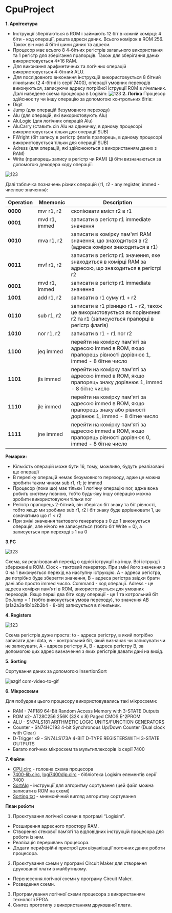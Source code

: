 # CpuProject

**1. Архітектура**
* Інструкції зберігаються в ROM і займають 12 біт в кожній комірці: 4 біти - код операції, решта адреси даних. Всього комірок в ROM 256. Також він має 4 бітні шини даних та адреси.
* Процесор має всього 8 4-бітних регістрів загального використання та 1 регістр для зберігання прапорців. Також для зберігання даних використовується 4*16 RAM.
* Для виконання арифметичних та логічних операцій використовується 4-бітний ALU.
* Для послідовного виконання інструкцій використовується 8 бітний лічильник (2 4-бітні із серії 7400), операції умовних переходів виконуються, записуючи адресу потрібної іструкції ROM в лічильник.
Далі наведене схема процесора в Logisim:
![123](https://user-images.githubusercontent.com/47101236/71410781-50515200-264f-11ea-9a8f-272eefc34685.png)
**2. Логіка**
Процесор здійснює ту чи іншу операцію за допомогою контрольних бітів:
* Digit
* Jump (для операцій безумовного переходу)
* Alu (для операцій, які використовують Alu)
* AluLogic (для логічних операцій Alu)
* AluCarry (ставить cin Alu на одиничку, в даному процесорі використовується тільки для операції SUB)
* FWright (біт запису в регістр флагів прапорець, в даному процесорі використовується тільки для операції SUB)
* Adress (для операцій, які здійснюються з використанням даних з RAM)
* Write (прапорець запису в регістр чи RAM)
Ці біти визначаються за допомогою декодера коду операції:

![123](https://user-images.githubusercontent.com/47101236/71411098-a1157a80-2650-11ea-81af-d82ccdad5dee.png)

Далі табличка позначень різних операцій (r1, r2 - any register, immed - числове значення):


Operation              | Mnemonic                                                                                                                                                                                                                                                                                                                                       | Description
------------------------ | --------------------------------------------------------------------------------------------------------------------------------------------------------------------------------------------------------------------------------------------------------------------------------------------------------------------------------------------- | ---------
**0000**            | mvr r1, r2 | скопіювати вміст r2 в r1
**0001**            | mvd r1, immed | записати в регістр r1 immediate значення
**0010**            | mva r1, r2 | записати в комірку пам'яті RAM значення, що знаходиться в r2 (адреса комірки знаходиться в r1)
**0011**            | mvf r1, r2 | записати в регістр r1 значення, яке знаходиться в комірці RAM за адресою, що знаходиться в регістрі r2
**0001**            | mvd r1, immed | записати в регістр r1 immediate значення
**1001**            | add r1, r2 | записати в r1 суму r1 + r2
**0110**            | sub r1, r2 | записати в r1 різницю r1 - r2, також це використовується як порівняння r2 та r1 (записуються прапорці в регістр флагів)
**1010**            | nor r1, r2 | записати в r1 - r1 nor r2
**1100**            | jeq immed | перейти на комірку пам'яті за адресою immed в ROM, якщо прапорець рівності дорівнює 1, immed - 8 бітне число
**1101**            | jls immed | перейти на комірку пам'яті за адресою immed в ROM, якщо прапорець знаку дорівнює 1, immed - 8 бітне число
**1110**            | jle immed | перейти на комірку пам'яті за адресою immed в ROM, якщо прапорець знаку або рівності дорівнює 1, immed - 8 бітне число
**1111**            | jne immed | перейти на комірку пам'яті за адресою immed в ROM, якщо прапорець рівності дорівнює 0, immed - 8 бітне число |


**Ремарки:**
* Кількість операцій може бути 16, тому, можливо, будуть реалізовані ще операції
* В переліку операцій немає безумовного переходу, адже це можна зробити таким чином sub r1, r1; je immed
* Процесор (поки що) має тільки 1 логічну операцію nor, адже вона робить систему повною, тобто будь-яку іншу операцію можна зробити використовуючи тільки nor
* Регістр прапорець 2-бітний, він зберігає біт знаку та біт рівності, тобто якщо ми зробимо sub r1, r2 і біт знаку буде дорівнювати 1, це означатимо що r1 < r2
* При зміні значення тактового генератора з 0 до 1 виконується операція, але нічого не записується (тобто біт Write = 0), а записується при переході з 1 на 0

**3.PC**


![123](https://user-images.githubusercontent.com/47101236/71412603-1be19400-2657-11ea-98df-1887b4223035.png)

Схема, як реалізований перехід о однієї іструкції на іншу. Всі іструкції збережені в ROM. Clock - тактовий генератор. При зміні його значення з 0 на 1 виконується перехід на наступну іструкцію. A - адреса регістра, де потрібно буде зберегти значення, B - адреса регістра звідки брати дані або просто immed число. Command - код операції. Adress - це адреса комірки пам'яті в ROM, використовується для умовних переходів. Якщо перші два біти коду операції - це 1 та котрольний біт DoJump = 1 (тобто виконується умова переходу), то значення AB (a1a2a3a4b1b2b3b4 - 8-bit) записується в лічильник.


**4. Registers**

![123](https://user-images.githubusercontent.com/47101236/71412894-539d0b80-2658-11ea-818d-aab0a1c8a005.png)

Схема регістрів дуже проста: to - адреса регістру, в який потрібно записати дані data, w - контрольний біт, який визначає чи записувати чи не записувати, A - адреса регістру A, B - адреса регістру B, за допомогою цих адрес визначення з яких регістрів давати дані на вихід.

**5. Sorting**

Сортування даних за допомогою InsertionSort

![ezgif com-video-to-gif](https://user-images.githubusercontent.com/47101236/71413186-b5aa4080-2659-11ea-9951-ba7b5f5f1796.gif)

**6. Мікросхеми**

Для побудови цього процесору використовувались такі мікросхеми:

* RAM - 74F189 64-Bit Random Access Memory with 3-STATE Outputs
* ROM x2- AT28C256 256K (32K x 8) Paged CMOS E^2PROM
* ALU - SN74LS181 ARITHMETIC LOGIC UNITS/FUNCTION GENERATORS
* Counter - SN74HC193 4-bit Synchronous Up/Down Counter (Dual clock with Clear)
* D-Trigger х9 - SN74LS173A 4-BIT D-TYPE REGISTERSWITH 3-STATE OUTPUTS
* Багато логічних мікросхем та мультиплексорів із серії 7400

**7. Файли**

*  [CPU.circ](https://github.com/shakhovm/CpuProject/blob/master/CPU.circ) - головна схема процесора
*  [7400-lib.circ](https://github.com/shakhovm/CpuProject/blob/master/7400-lib.circ), [logi7400dip.circ](https://github.com/shakhovm/CpuProject/blob/master/logi7400dip.circ) - бібліотека Logisim елементів серії 7400
* [SortAlg](https://github.com/shakhovm/CpuProject/blob/master/SortAlg) - інструкції для алгоритму сортування (цей файл можна записати в ROM на схемі)
* [Sorting.txt](https://github.com/shakhovm/CpuProject/blob/master/Sorting.txt) - мнемонічний вигляд алгоритму сортування

**План роботи**

1. Проєктування логічної схеми в програмі “Logisim”.

* Розширення адресного простору RAM.
* Створення стекової пам’яті та відповідних інструкцій процесора для роботи із ним.
* Реалізація переривань процесора.
* Додати периферійні пристрої для візуалізації поточних даних роботи процесора.

2. Проєктування схеми у програмі Circuit Maker для створення друкованої плати в майбутньому.
* Перенесення логічної схеми у програму Circuit Maker.
* Розведення схеми.
3. Програмування логічної схеми процесора з використанням технології FPGA.
4. Синтез прототипу з використанням друкованої плати.

